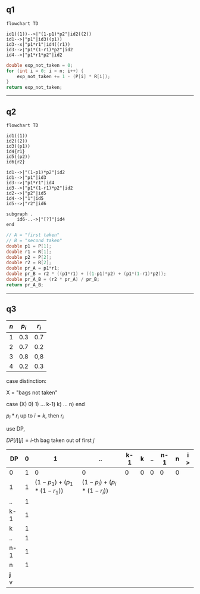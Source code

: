 ## q1
```mermaid
flowchart TD

id1((1))-->|"(1-p1)*p2"|id2((2))
id1-->|"p1"|id3((p1))
id3--x|"p1*r1"|id4((r1))
id3-->|"p1*(1-r1)*p2"|id2
id4-->|"p1*r1*p2"|id2

```

```java
double exp_not_taken = 0;
for (int i = 0; i < n; i++) {
	exp_not_taken += 1 - (P[i] * R[i]);
}
return exp_not_taken;
```







___
## q2


```mermaid
flowchart TD

id1((1))
id2((2))
id3((p1))
id4{r1}
id5((p2))
id6{r2}

id1-->|"(1-p1)*p2"|id2
id1-->|"p1"|id3
id3-->|"p1*r1"|id4
id3-->|"p1*(1-r1)*p2"|id2
id2-->|"p2"|id5
id4-->|"1"|id5
id5-->|"r2"|id6

subgraph .
	id6-..->|"[?]"|id4
end
```


```java
// A = "first taken"
// B = "second taken"
double p1 = P[1];
double r1 = R[1];
double p2 = P[2];
double r2 = R[2];
double pr_A = p1*r1;
double pr_B = r2 * ((p1*r1) + ((1-p1)*p2) + (p1*(1-r1)*p2));
double pr_A_B = (r2 * pr_A) / pr_B;
return pr_A_B;
```




___
## q3




| $n$ | $p_{i}$ | $r_i$ |
| --- | ------- | ----- |
| 1   | 0.3     | 0.7   |
| 2   | 0.7     | 0.2   |
| 3   | 0.8     | 0,8   |
| 4   | 0.2     | 0.3   |



case distinction:

X = "bags not taken"

case (X)
	0) 
	1)
	...
	k-1)
	k)
	...
	n)
end


$p_{i} * r_{i}$ up to $i=k$, then $r_{i}$


use DP,

$DP[i][j] = i \text{-th bag taken out of first }j$




| DP         | 0   | 1                             | ..                            | k-1 | k   | ..  | n-1 | n   | **i** > |
| ---------- | --- | ----------------------------- | ----------------------------- | --- | --- | --- | --- | --- | ------- |
| 0          | 1   | 0                             | 0                             | 0   | 0   | 0   | 0   | 0   |         |
| 1          | 1   | $(1-p_{1})+(p_{1}*(1-r_{1}))$ | $(1-p_{i})+(p_{i}*(1-r_{i}))$ |     |     |     |     |     |         |
| ..         | 1   |                               |                               |     |     |     |     |     |         |
| k-1        | 1   |                               |                               |     |     |     |     |     |         |
| k          | 1   |                               |                               |     |     |     |     |     |         |
| ..         | 1   |                               |                               |     |     |     |     |     |         |
| n-1        | 1   |                               |                               |     |     |     |     |     |         |
| n          | 1   |                               |                               |     |     |     |     |     |         |
| **j**<br>v |     |                               |                               |     |     |     |     |     |         |
